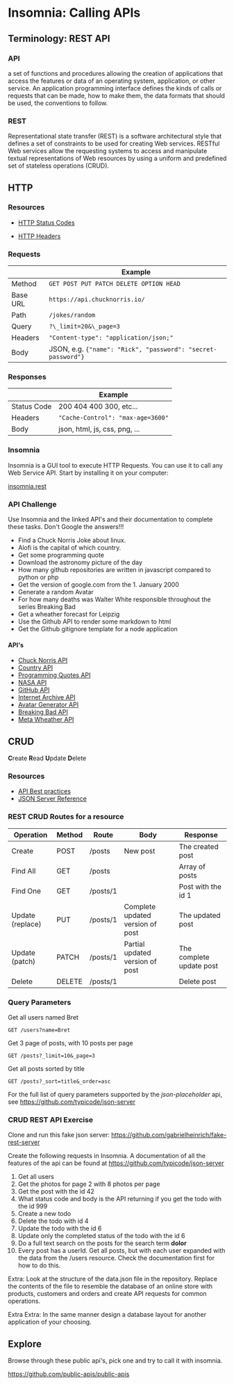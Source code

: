 # Insomnia: Calling APIs

## Terminology: REST API

### API

a set of functions and procedures allowing the creation of applications that
access the features or data of an operating system, application, or other
service. An application programming interface defines the
kinds of calls or requests that can be made, how to make them, the data formats
that should be used, the conventions to follow.

### REST

Representational state transfer (REST) is a software architectural style that
defines a set of constraints to be used for creating Web services. RESTful Web
services allow the requesting systems to access and manipulate textual
representations of Web resources by using a uniform and predefined set of
stateless operations (CRUD).

## HTTP

### Resources

- [HTTP Status Codes](https://http.cat/)

- [HTTP Headers](https://developer.mozilla.org/en-US/docs/Web/HTTP/Headers)

### Requests

|          | Example                                                      |
| -------- | ------------------------------------------------------------ |
| Method   | `GET POST PUT PATCH DELETE OPTION HEAD`                      |
| Base URL | `https://api.chucknorris.io/`                                |
| Path     | `/jokes/random`                                              |
| Query    | `?\_limit=20&\_page=3`                                       |
| Headers  | `"Content-type": "application/json;"`                        |
| Body     | JSON, e.g. `{"name": "Rick", "password": "secret-password"}` |

### Responses

|             | Example                           |
| ----------- | --------------------------------- |
| Status Code | 200 404 400 300, etc...           |
| Headers     | `"Cache-Control": "max-age=3600"` |
| Body        | json, html, js, css, png, ...     |

### Insomnia

Insomnia is a GUI tool to execute HTTP Requests. You can use it to
call any Web Service API. Start by installing it on your
computer:

[insomnia.rest](https://insomnia.rest/)

### API Challenge

Use Insomnia and the linked API's and their documentation to complete these
tasks. Don't Google the answers!!!

- Find a Chuck Norris Joke about linux.
- Alofi is the capital of which country.
- Get some programming quote
- Download the astronomy picture of the day
- How many github repositories are written in javascript compared to python or php
- Get the version of google.com from the 1. January 2000
- Generate a random Avatar
- For how many deaths was Walter White responsible throughout the series
  Breaking Bad
- Get a wheather forecast for Leipzig
- Use the Github API to render some markdown to html
- Get the Github gitignore template for a node application

#### API's

- [Chuck Norris API](https://api.chucknorris.io/)
- [Country API](https://restcountries.eu/)
- [Programming Quotes API](https://programming-quotes-api.herokuapp.com/)
- [NASA API](https://api.nasa.gov/index.html)
- [GitHub API](https://docs.github.com/en/rest/reference)
- [Internet Archive API](https://archive.readme.io/docs/website-snapshots)
- [Avatar Generator API](https://avatars.dicebear.com/)
- [Breaking Bad API](https://breakingbadapi.com/documentation)
- [Meta Wheather API](https://www.metaweather.com/api/)

## CRUD

**C**reate **R**ead **U**pdate **D**elete

### Resources

- [API Best practices](https://github.com/elsewhencode/project-guidelines#api)
- [JSON Server Reference](https://github.com/typicode/json-server)

### REST CRUD Routes for a resource

| Operation        | Method | Route    | Body                             | Response                 |
| ---------------- | ------ | -------- | -------------------------------- | ------------------------ |
| Create           | POST   | /posts   | New post                         | The created post         |
| Find All         | GET    | /posts   |                                  | Array of posts           |
| Find One         | GET    | /posts/1 |                                  | Post with the id 1       |
| Update (replace) | PUT    | /posts/1 | Complete updated version of post | The updated post         |
| Update (patch)   | PATCH  | /posts/1 | Partial updated version of post  | The complete update post |
| Delete           | DELETE | /posts/1 |                                  | Delete post              |

### Query Parameters

Get all users named Bret

```none
GET /users?name=Bret
```

Get 3 page of posts, with 10 posts per page

```none
GET /posts?_limit=10&_page=3
```

Get all posts sorted by title

```none
GET /posts?_sort=title&_order=asc
```

For the full list of query parameters supported by the _json-placeholder_ api,
see <https://github.com/typicode/json-server>

### CRUD REST API Exercise

Clone and run this fake json server: <https://github.com/gabrielheinrich/fake-rest-server>

Create the following requests in Insomnia.
A documentation of all the features of the api can be found at
<https://github.com/typicode/json-server>

1. Get all users
2. Get the photos for page 2 with 8 photos per page
3. Get the post with the id 42
4. What status code and body is the API returning if you get the todo with the
   id 999
5. Create a new todo
6. Delete the todo with id 4
7. Update the todo with the id 6
8. Update only the completed status of the todo with the id 6
9. Do a full text search on the posts for the search term **dolor**
10. Every post has a userId. Get all posts, but with each user expanded with the
    data from the /users resource. Check the documentation first for how to do this.

Extra: Look at the structure of the data.json file in the repository. Replace
the contents of the file to resemble the database of an online store with
products, customers and orders and create API requests for common operations.

Extra Extra: In the same manner design a database layout for another application
of your choosing.

## Explore

Browse through these public api's, pick one and try to call it with insomnia.

https://github.com/public-apis/public-apis
